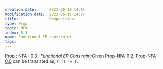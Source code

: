 ```yaml
---
creation date:		2023-06-10 14:25
modification date:	2023-06-10 14:27
title: 				Proposition
type: Prop
topic: NFA
index: 0.3
name: Functional EP constraint
tags: 
---
```

Prop : NFA : 0.3 : *Functional EP Constraint*:Given [Prop-NFA-0.2](Prop-NFA-0.2.md), [Prop-NFA-0.0](Prop-NFA-0.0.md) can be translated as,  `f(f) != f`.